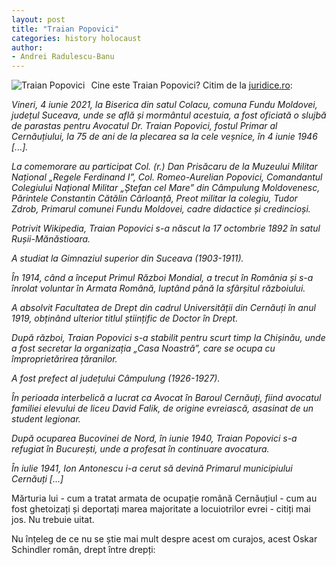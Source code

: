 ```yaml
---
layout: post
title: "Traian Popovici"
categories: history holocaust
author:
- Andrei Radulescu-Banu
---
```


<img src="https://en.wikipedia.org/wiki/Traian_Popovici#/media/File:Traian_Popovici_1934.jpg"
     alt="Traian Popovici"
     style="float: left; margin-right: 10px;" />
Cine este Traian Popovici? Citim de la [juridice.ro](https://www.juridice.ro/734839/comemorare-a-avocatului-traian-popovici-primarul-cernautiului-care-a-salvat-20-000-de-evrei-de-la-holocaust.html):

*Vineri, 4 iunie 2021, la Biserica din satul Colacu, comuna Fundu Moldovei, județul Suceava, unde se află și mormântul acestuia, a fost oficiată o slujbă de parastas pentru Avocatul Dr. Traian Popovici, fostul Primar al Cernăuțiului, la 75 de ani de la plecarea sa la cele veșnice, în 4 iunie 1946 [...].*

*La comemorare au participat Col. (r.) Dan Prisăcaru de la Muzeului Militar Național „Regele Ferdinand I”, Col. Romeo-Aurelian Popovici, Comandantul Colegiului Național Militar „Ștefan cel Mare” din Câmpulung Moldovenesc, Părintele Constantin Cătălin Cârloanță, Preot militar la colegiu, Tudor Zdrob, Primarul comunei Fundu Moldovei, cadre didactice și credincioși.*

*Potrivit Wikipedia, Traian Popovici s-a născut la 17 octombrie 1892 în satul Rușii-Mănăstioara.*

*A studiat la Gimnaziul superior din Suceava (1903-1911).*

*În 1914, când a început Primul Război Mondial, a trecut în România și s-a înrolat voluntar în Armata Română, luptând până la sfârșitul războiului.*

*A absolvit Facultatea de Drept din cadrul Universității din Cernăuți în anul 1919, obținând ulterior titlul științific de Doctor în Drept.*

*După război, Traian Popovici s-a stabilit pentru scurt timp la Chișinău, unde a fost secretar la organizația „Casa Noastră”, care se ocupa cu împroprietărirea țăranilor.*

*A fost prefect al județului Câmpulung (1926-1927).*

*În perioada interbelică a lucrat ca Avocat în Baroul Cernăuți, fiind avocatul familiei elevului de liceu David Falik, de origine evreiască, asasinat de un student legionar.*

*După ocuparea Bucovinei de Nord, în iunie 1940, Traian Popovici s-a refugiat în București, unde a profesat în continuare avocatura.*

*În iulie 1941, Ion Antonescu i-a cerut să devină Primarul municipiului Cernăuți [...]*

Mărturia lui - cum a tratat armata de ocupație română Cernăuțiul - cum au fost ghetoizați și deportați marea majoritate a locuiotrilor evrei - citiți mai jos. Nu trebuie uitat.

Nu înțeleg de ce nu se știe mai mult despre acest om curajos, acest Oskar Schindler român, drept între drepți: 

<object data="https://bitdribble.com/home/doc/history/romania/Traian_Popovici_Marturia.pdf" width="1000" height="1000" type='application/pdf'/></object>